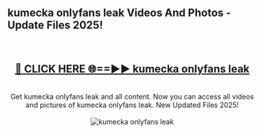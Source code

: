 <h2>kumecka onlyfans leak Videos And Photos - Update Files 2025!</h2>
<br>
<div align="center">
<h2><a href="https://top-ai-tools.click/QrbHav" rel="nofollow">🔴 CLICK HERE 🌐==►► kumecka onlyfans leak</a></h2>
<br>
Get kumecka onlyfans leak and all content. Now you can access all videos and pictures of kumecka onlyfans leak. New Updated Files 2025!
<br>
<br>
<a href="https://top-ai-tools.click/QrbHav" rel="nofollow" data-target="animated-image.originalLink"><img src="https://i.ibb.co.com/WyWwxjT/player-gif2.gif" alt="kumecka onlyfans leak" style="max-width: 100%; display: inline-block;" data-target="animated-image.originalImage"></a>
</div>
<br>